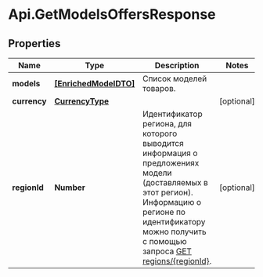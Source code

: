 # Api.GetModelsOffersResponse

## Properties

Name | Type | Description | Notes
------------ | ------------- | ------------- | -------------
**models** | [**[EnrichedModelDTO]**](EnrichedModelDTO.md) | Список моделей товаров. | 
**currency** | [**CurrencyType**](CurrencyType.md) |  | [optional] 
**regionId** | **Number** | Идентификатор региона, для которого выводится информация о предложениях модели (доставляемых в этот регион).  Информацию о регионе по идентификатору можно получить с помощью запроса [GET regions/{regionId}](../../reference/regions/searchRegionsById.md).  | [optional] 


